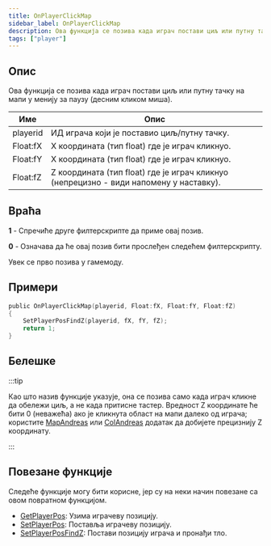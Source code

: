 ```yaml
---
title: OnPlayerClickMap
sidebar_label: OnPlayerClickMap
description: Ова функција се позива када играч постави циљ или путну тачку на мапи у менију за паузу (десним кликом миша).
tags: ["player"]
---
```


## Опис

Ова функција се позива када играч постави циљ или путну тачку на мапи у менију за паузу (десним кликом миша).

| Име      | Опис                                                                                  |
| -------- | ------------------------------------------------------------------------------------- |
| playerid | ИД играча који је поставио циљ/путну тачку.                                           |
| Float:fX | X координата (тип float) где је играч кликнуо.                                        |
| Float:fY | X координата (тип float) где је играч кликнуо.                                        |
| Float:fZ | Z координата (тип float) где је играч кликнуо (непрецизно - види напомену у наставку).|

## Враћа

**1** - Спречиће друге филтерскрипте да приме овај позив.

**0** - Означава да ће овај позив бити прослеђен следећем филтерскрипту.

Увек се прво позива у гамемоду.

## Примери

```c
public OnPlayerClickMap(playerid, Float:fX, Float:fY, Float:fZ)
{
    SetPlayerPosFindZ(playerid, fX, fY, fZ);
    return 1;
}
```

## Белешке

:::tip

Као што назив функције указује, она се позива само када играч кликне да обележи циљ, а не када притисне тастер. Вредност Z координате ће бити 0 (неважећа) ако је кликнута област на мапи далеко од играча; користите [MapAndreas](https://github.com/philip1337/samp-plugin-mapandreas) или [ColAndreas](https://github.com/Pottus/ColAndreas) додатак да добијете прецизнију Z координату.

:::

## Повезане функције

Следеће функције могу бити корисне, јер су на неки начин повезане са овом повратном функцијом.

- [GetPlayerPos](../functions/GetPlayerPos): Узима играчеву позицију.
- [SetPlayerPos](../functions/SetPlayerPos): Поставља играчеву позицију.
- [SetPlayerPosFindZ](../functions/SetPlayerPosFindZ): Постави позицију играча и пронађи тло.
